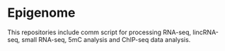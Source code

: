 # Epigenome
This repositories include comm script for processing RNA-seq, lincRNA-seq, small RNA-seq, 5mC analysis and ChIP-seq data analysis.
